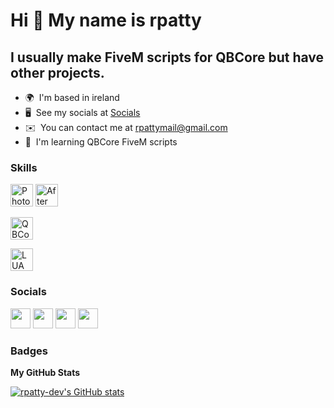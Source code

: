 Hi 👋 My name is rpatty
=======================

I usually make FiveM scripts for QBCore but have other projects.
----------------------------------------------------------------

* 🌍  I'm based in ireland
* 🖥️  See my socials at [Socials](http://rpatty.co.uk)
* ✉️  You can contact me at [rpattymail@gmail.com](mailto:rpattymail@gmail.com)
* 🧠  I'm learning QBCore FiveM scripts

### Skills


<p align="left">
<a href="https://www.adobe.com/uk/products/photoshop.html" target="_blank" rel="noreferrer"><img src="https://raw.githubusercontent.com/danielcranney/readme-generator/main/public/icons/skills/photoshop-colored.svg" width="36" height="36" alt="Photoshop" /></a>
<a href="https://www.adobe.com/uk/products/aftereffects.html" target="_blank" rel="noreferrer"><img src="https://raw.githubusercontent.com/danielcranney/readme-generator/main/public/icons/skills/aftereffects-colored.svg" width="36" height="36" alt="After Effects" /></a>
</p>
<a href="https://github.com/qbcore-framework/" target="_blank" rel="noreferrer"><img src="https://avatars.githubusercontent.com/u/81791099?s=200&v=4" width="36" height="36" alt="QBCore" /></a>
</p>
<a href="https://www.lua.org/" target="_blank" rel="noreferrer"><img src="https://www.lua.org/images/lua30.gif" width="36" height="36" alt="LUA (FiveM)" /></a>
</p>

### Socials

<p align="left"> <a href="https://discord.com/users/rpatty#4280" target="_blank" rel="noreferrer"><img src="https://raw.githubusercontent.com/danielcranney/readme-generator/main/public/icons/socials/discord.svg" width="32" height="32" /></a> <a href="https://www.github.com/rpatty-dev" target="_blank" rel="noreferrer"><img src="https://raw.githubusercontent.com/danielcranney/readme-generator/main/public/icons/socials/github.svg" width="32" height="32" /></a> <a href="https://www.twitter.com/rpatty" target="_blank" rel="noreferrer"><img src="https://raw.githubusercontent.com/danielcranney/readme-generator/main/public/icons/socials/twitter.svg" width="32" height="32" /></a> <a href="https://www.youtube.com/c/rpatty" target="_blank" rel="noreferrer"><img src="https://raw.githubusercontent.com/danielcranney/readme-generator/main/public/icons/socials/youtube.svg" width="32" height="32" /></a></p>

### Badges

<b>My GitHub Stats</b>

<a href="http://www.github.com/rpatty-dev"><img src="https://github-readme-stats.vercel.app/api?username=rpatty-dev&show_icons=true&hide=prs,issues,contribs&title_color=facc15&text_color=444e59&icon_color=facc15&bg_color=181824&hide_border=true&show_icons=true" alt="rpatty-dev's GitHub stats" /></a>
